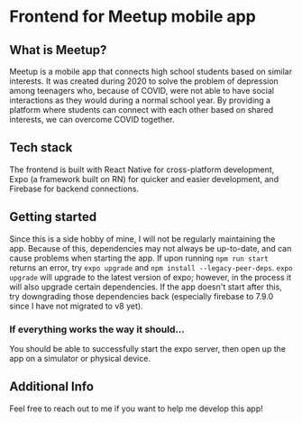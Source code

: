 # Frontend for Meetup mobile app

## What is Meetup?

Meetup is a mobile app that connects high school students based on similar interests. It was created during 2020 to solve the problem of depression among teenagers who, because of COVID, were not able to have social interactions as they would during a normal school year. By providing a platform where students can connect with each other based on shared interests, we can overcome COVID together. 

## Tech stack

The frontend is built with React Native for cross-platform development, Expo (a framework built on RN) for quicker and easier development, and Firebase for backend connections. 

## Getting started

Since this is a side hobby of mine, I will not be regularly maintaining the app. Because of this, dependencies may not always be up-to-date, and can cause problems when starting the app. If upon running `npm run start` returns an error, try `expo upgrade` and `npm install --legacy-peer-deps`. `expo upgrade` will upgrade to the latest version of expo; however, in the process it will also upgrade certain dependencies. If the app doesn't start after this, try downgrading those dependencies back (especially firebase to 7.9.0 since I have not migrated to v8 yet).

### If everything works the way it should...

You should be able to successfully start the expo server, then open up the app on a simulator or physical device. 

## Additional Info

Feel free to reach out to me if you want to help me develop this app!